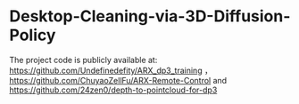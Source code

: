 # Desktop-Cleaning-via-3D-Diffusion-Policy


The project code is publicly available at: 
https://github.com/Undefinedefity/ARX_dp3_training ，
https://github.com/ChuyaoZellFu/ARX-Remote-Control
and https://github.com/24zen0/depth-to-pointcloud-for-dp3
